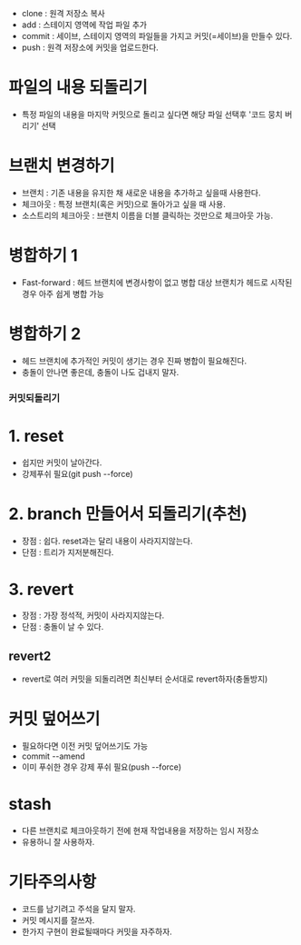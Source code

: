 - clone : 원격 저장소 복사
- add : 스테이지 영역에 작업 파일 추가
- commit : 세이브, 스테이지 영역의 파일들을 가지고 커밋(=세이브)을 만들수 있다.
- push : 원격 저장소에 커밋을 업로드한다.

# 파일의 내용 되돌리기
- 특정 파일의 내용을 마지막 커밋으로 돌리고 싶다면 해당 파일 선택후 '코드 뭉치 버리기' 선택

# 브랜치 변경하기
- 브랜치 : 기존 내용을 유지한 채 새로운 내용을 추가하고 싶을때 사용한다.
- 체크아웃 : 특정 브랜치(혹은 커밋)으로 돌아가고 싶을 때 사용.
- 소스트리의 체크아웃 : 브랜치 이름을 더블 클릭하는 것만으로 체크아웃 가능.

# 병합하기 1
- Fast-forward : 헤드 브랜치에 변경사항이 없고 병합 대상 브랜치가 헤드로 시작된 경우 아주 쉽게 병합 가능

# 병합하기 2
- 헤드 브랜치에 추가적인 커밋이 생기는 경우 진짜 병합이 필요해진다.
- 충돌이 안나면 좋은데, 충돌이 나도 겁내지 말자.

### 커밋되돌리기

# 1. reset
- 쉽지만 커밋이 날아간다.
- 강제푸쉬 필요(git push --force)

# 2. branch 만들어서 되돌리기(추천)
- 장점 : 쉽다. reset과는 달리 내용이 사라지지않는다.
- 단점 : 트리가 지저분해진다.

# 3. revert
- 장점 : 가장 정석적, 커밋이 사라지지않는다. 
- 단점 : 충돌이 날 수 있다.

## revert2
- revert로 여러 커밋을 되돌리려면 최신부터 순서대로 revert하자(충돌방지)

# 커밋 덮어쓰기
- 필요하다면 이전 커밋 덮어쓰기도 가능
- commit --amend
- 이미 푸쉬한 경우 강제 푸쉬 필요(push --force)

# stash
- 다른 브랜치로 체크아웃하기 전에 현재 작업내용을 저장하는 임시 저장소
- 유용하니 잘 사용하자.

# 기타주의사항
- 코드를 남기려고 주석을 달지 말자.
- 커밋 메시지를 잘쓰자.
- 한가지 구현이 완료될때마다 커밋을 자주하자.
